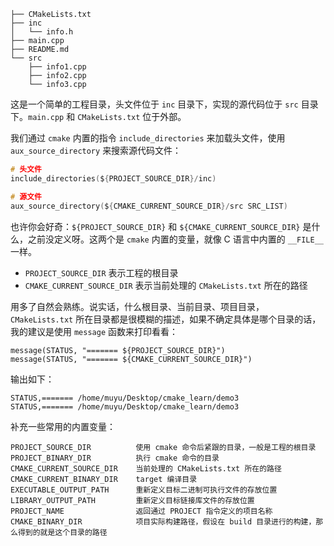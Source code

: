 ```
├── CMakeLists.txt
├── inc
│   └── info.h
├── main.cpp
├── README.md
└── src
    ├── info1.cpp
    ├── info2.cpp
    └── info3.cpp
```

这是一个简单的工程目录，头文件位于 `inc` 目录下，实现的源代码位于 `src` 目录下。`main.cpp` 和 `CMakeLists.txt` 位于外部。

我们通过 `cmake` 内置的指令 `include_directories` 来加载头文件，使用 `aux_source_directory` 来搜索源代码文件：

```c
# 头文件
include_directories(${PROJECT_SOURCE_DIR}/inc)

# 源文件
aux_source_directory(${CMAKE_CURRENT_SOURCE_DIR}/src SRC_LIST)
```

也许你会好奇：`${PROJECT_SOURCE_DIR}` 和 `${CMAKE_CURRENT_SOURCE_DIR}` 是什么，之前没定义呀。这两个是 `cmake` 内置的变量，就像 C 语言中内置的 `__FILE__` 一样。

- `PROJECT_SOURCE_DIR` 表示工程的根目录
- `CMAKE_CURRENT_SOURCE_DIR` 表示当前处理的 `CMakeLists.txt` 所在的路径

用多了自然会熟练。说实话，什么根目录、当前目录、项目目录，`CMakeLists.txt` 所在目录都是很模糊的描述，如果不确定具体是哪个目录的话，我的建议是使用 `message` 函数来打印看看：

```
message(STATUS, "======= ${PROJECT_SOURCE_DIR}")
message(STATUS, "======= ${CMAKE_CURRENT_SOURCE_DIR}")
```

输出如下：

```
STATUS,======= /home/muyu/Desktop/cmake_learn/demo3
STATUS,======= /home/muyu/Desktop/cmake_learn/demo3
```

补充一些常用的内置变量：

```
PROJECT_SOURCE_DIR	        使用 cmake 命令后紧跟的目录，一般是工程的根目录
PROJECT_BINARY_DIR	        执行 cmake 命令的目录
CMAKE_CURRENT_SOURCE_DIR	当前处理的 CMakeLists.txt 所在的路径
CMAKE_CURRENT_BINARY_DIR	target 编译目录
EXECUTABLE_OUTPUT_PATH	    重新定义目标二进制可执行文件的存放位置
LIBRARY_OUTPUT_PATH	        重新定义目标链接库文件的存放位置
PROJECT_NAME	            返回通过 PROJECT 指令定义的项目名称
CMAKE_BINARY_DIR	        项目实际构建路径，假设在 build 目录进行的构建，那么得到的就是这个目录的路径
```